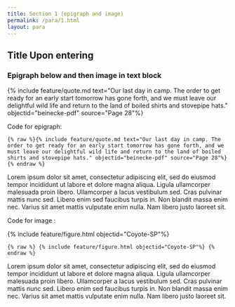 ```yaml
---
title: Section 1 (epigraph and image)
permalink: /para/1.html
layout: para
---
```


## Title Upon entering

### Epigraph below and then image in text block

{% include feature/quote.md text="Our last day in camp. The order to get ready for an early start tomorrow has gone forth, and we must leave our delightful wild life and return to the land of boiled shirts and stovepipe hats." objectid="beinecke-pdf" source="Page 28"%}

Code for epigraph: 

```{% raw %}{% include feature/quote.md text="Our last day in camp. The order to get ready for an early start tomorrow has gone forth, and we must leave our delightful wild life and return to the land of boiled shirts and stovepipe hats." objectid="beinecke-pdf" source="Page 28"%}{% endraw %} ```

Lorem ipsum dolor sit amet, consectetur adipiscing elit, sed do eiusmod tempor incididunt ut labore et dolore magna aliqua. Ligula ullamcorper malesuada proin libero. Ullamcorper a lacus vestibulum sed. Cras pulvinar mattis nunc sed. Libero enim sed faucibus turpis in. Non blandit massa enim nec. Varius sit amet mattis vulputate enim nulla. Nam libero justo laoreet sit.  

Code for image : 

{% include feature/figure.html objectid="Coyote-SP"%}

```{% raw %} {% include feature/figure.html objectid="Coyote-SP"%} {% endraw %}```

Lorem ipsum dolor sit amet, consectetur adipiscing elit, sed do eiusmod tempor incididunt ut labore et dolore magna aliqua. Ligula ullamcorper malesuada proin libero. Ullamcorper a lacus vestibulum sed. Cras pulvinar mattis nunc sed. Libero enim sed faucibus turpis in. Non blandit massa enim nec. Varius sit amet mattis vulputate enim nulla. Nam libero justo laoreet sit.  

